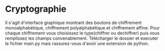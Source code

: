 # Cryptographie
Il s'agit d'interface graphique montrant des boutons de chiffrement monoalphabétique, chiffrement polyalphabétique et chiffrement affine.
Pour chaque chiffrement vous choisissez le type(chiffrer ou dechiffrer) puis vous remplissez les champs convenablement.
Télécharger le dossier et executer le fichier main.py mais rassurez-vous d'avoir une extension de python.
